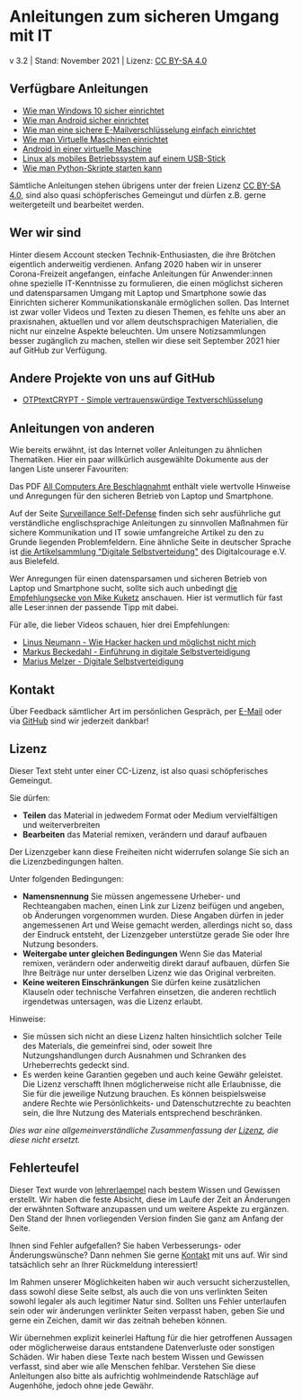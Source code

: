 # Anleitungen zum sicheren Umgang mit IT
v 3.2 | Stand: November 2021 | Lizenz: [CC BY-SA 4.0](https://creativecommons.org/licenses/by-sa/4.0/deed.de)

## Verfügbare Anleitungen
- [Wie man Windows 10 sicher einrichtet](https://lehrerlaempel.github.io/windows10einrichten/)
- [Wie man Android sicher einrichtet](https://lehrerlaempel.github.io/androideinrichten/)
- [Wie man eine sichere E-Mailverschlüsselung einfach einrichtet](https://lehrerlaempel.github.io/emailverschluesselung/)
- [Wie man Virtuelle Maschinen einrichtet](https://lehrerlaempel.github.io/vmseinrichten/)
- [Android in einer virtuelle Maschine](https://lehrerlaempel.github.io/android_vm/)
- [Linux als mobiles Betriebssystem auf einem USB-Stick](https://lehrerlaempel.github.io/linux2go/)
- [Wie man Python-Skripte starten kann](https://lehrerlaempel.github.io/pythonstarten/)

Sämtliche Anleitungen stehen übrigens unter der freien Lizenz [CC BY-SA 4.0](https://creativecommons.org/licenses/by-sa/4.0/deed.de), sind also quasi schöpferisches Gemeingut und dürfen z.B. gerne weitergeteilt und bearbeitet werden.

## Wer wir sind
Hinter diesem Account stecken Technik-Enthusiasten, die ihre Brötchen eigentlich anderweitig verdienen. Anfang 2020 haben wir in unserer Corona-Freizeit angefangen, einfache Anleitungen für Anwender:innen ohne spezielle IT-Kenntnisse zu formulieren, die einen möglichst sicheren und datensparsamen Umgang mit Laptop und Smartphone sowie das Einrichten sicherer Kommunikationskanäle ermöglichen sollen. Das Internet ist zwar voller Videos und Texten zu diesen Themen, es fehlte uns aber an praxisnahen, aktuellen und vor allem deutschsprachigen Materialien, die nicht nur einzelne Aspekte beleuchten. Um unsere Notizsammlungen besser zugänglich zu machen, stellen wir diese seit September 2021 hier auf GitHub zur Verfügung.

## Andere Projekte von uns auf GitHub
- [OTPtextCRYPT - Simple vertrauenswürdige Textverschlüsselung](https://lehrerlaempel.github.io/OTPtextCRYPT/)

## Anleitungen von anderen
Wie bereits erwähnt, ist das Internet voller Anleitungen zu ähnlichen Thematiken. Hier ein paar willkürlich ausgewählte Dokumente aus der langen Liste unserer Favouriten:

Das PDF [All Computers Are Beschlagnahmt](https://beschlagnahmt.org/assets/download/acab.pdf) enthält viele wertvolle Hinweise und Anregungen für den sicheren Betrieb von Laptop und Smartphone.

Auf der Seite [Surveillance Self-Defense](https://ssd.eff.org/) finden sich sehr ausführliche gut verständliche englischsprachige Anleitungen zu sinnvollen Maßnahmen für sichere Kommunikation und IT sowie umfangreiche Artikel zu den zu Grunde liegenden Problemfeldern. Eine ähnliche Seite in deutscher Sprache ist [die Artikelsammlung "Digitale Selbstverteidung"](https://digitalcourage.de/digitale-selbstverteidigung) des Digitalcourage e.V. aus Bielefeld.

Wer Anregungen für einen datensparsamen und sicheren Betrieb von Laptop und Smartphone sucht, sollte sich auch unbedingt [die Empfehlungsecke von Mike Kuketz](https://www.kuketz-blog.de/empfehlungsecke/) anschauen. Hier ist vermutlich für fast alle Leser:innen der passende Tipp mit dabei.

Für alle, die lieber Videos schauen, hier drei Empfehlungen:

- [Linus Neumann - Wie Hacker hacken und möglichst nicht mich](https://www.youtube.com/watch?v=fOsKt1HXQZU)
- [Markus Beckedahl - Einführung in digitale Selbstverteidigung](https://www.youtube.com/watch?v=KNUrOPoaq20)
- [Marius Melzer - Digitale Selbstverteidigung](https://www.youtube.com/watch?v=kwMpKS0b-KY)

## Kontakt
Über Feedback sämtlicher Art im persönlichen Gespräch, per [E-Mail](mailto:oouqaewb4b@web.de) oder via [GitHub](https://github.com/lehrerlaempel) sind wir jederzeit dankbar!

## Lizenz
Dieser Text steht unter einer CC-Lizenz, ist also quasi schöpferisches Gemeingut.

Sie dürfen:
- **Teilen** das Material in jedwedem Format oder Medium vervielfältigen und weiterverbreiten
- **Bearbeiten** das Material remixen, verändern und darauf aufbauen

Der Lizenzgeber kann diese Freiheiten nicht widerrufen solange Sie sich an die Lizenzbedingungen halten.

Unter folgenden Bedingungen:
- **Namensnennung** Sie müssen angemessene Urheber- und Rechteangaben machen, einen Link zur Lizenz beifügen und angeben, ob Änderungen vorgenommen wurden. Diese Angaben dürfen in jeder angemessenen Art und Weise gemacht werden, allerdings nicht so, dass der Eindruck entsteht, der Lizenzgeber unterstütze gerade Sie oder Ihre Nutzung besonders.
- **Weitergabe unter gleichen Bedingungen** Wenn Sie das Material remixen, verändern oder anderweitig direkt darauf aufbauen, dürfen Sie Ihre Beiträge nur unter derselben Lizenz wie das Original verbreiten. 
- **Keine weiteren Einschränkungen** Sie dürfen keine zusätzlichen Klauseln oder technische Verfahren einsetzen, die anderen rechtlich irgendetwas untersagen, was die Lizenz erlaubt. 

Hinweise:
- Sie müssen sich nicht an diese Lizenz halten hinsichtlich solcher Teile des Materials, die gemeinfrei sind, oder soweit Ihre Nutzungshandlungen durch Ausnahmen und Schranken des Urheberrechts gedeckt sind.
- Es werden keine Garantien gegeben und auch keine Gewähr geleistet. Die Lizenz verschafft Ihnen möglicherweise nicht alle Erlaubnisse, die Sie für die jeweilige Nutzung brauchen. Es können beispielsweise andere Rechte wie Persönlichkeits- und Datenschutzrechte zu beachten sein, die Ihre Nutzung des Materials entsprechend beschränken.

*Dies war eine allgemeinverständliche Zusammenfassung der [Lizenz](https://creativecommons.org/licenses/by-sa/4.0/legalcode.de), die diese nicht ersetzt.*

## Fehlerteufel
Dieser Text wurde von [lehrerlaempel](https://github.com/lehrerlaempel) nach bestem Wissen und Gewissen erstellt. Wir haben die feste Absicht, diese im Laufe der Zeit an Änderungen der erwähnten Software anzupassen und um weitere Aspekte zu ergänzen. Den Stand der Ihnen vorliegenden Version finden Sie ganz am Anfang der Seite.

Ihnen sind Fehler aufgefallen? Sie haben Verbesserungs- oder Änderungswünsche? Dann nehmen Sie gerne [Kontakt](https://lehrerlaempel.github.io/anleitungen/) mit uns auf. Wir sind tatsächlich sehr an Ihrer Rückmeldung interessiert!

Im Rahmen unserer Möglichkeiten haben wir auch versucht sicherzustellen, dass sowohl diese Seite selbst, als auch die von uns verlinkten Seiten sowohl legaler als auch legitimer Natur sind. Sollten uns Fehler unterlaufen sein oder wir änderungen verlinkter Seiten verpasst haben, geben Sie und gerne ein Zeichen, damit wir das zeitnah beheben können.

Wir übernehmen explizit keinerlei Haftung für die hier getroffenen Aussagen oder möglicherweise daraus entstandene Datenverluste oder sonstigen Schäden. Wir haben diese Texte nach bestem Wissen und Gewissen verfasst, sind aber wie alle Menschen fehlbar. Verstehen Sie diese Anleitungen also bitte als aufrichtig wohlmeindende Ratschläge auf Augenhöhe, jedoch ohne jede Gewähr.
